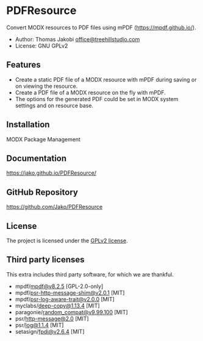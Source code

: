 # PDFResource

Convert MODX resources to PDF files using mPDF (https://mpdf.github.io/).

- Author: Thomas Jakobi <office@treehillstudio.com>
- License: GNU GPLv2

## Features

- Create a static PDF file of a MODX resource with mPDF during saving or on viewing the resource.
- Create a PDF file of a MODX resource on the fly with mPDF.
- The options for the generated PDF could be set in MODX system settings and on resource base.

## Installation

MODX Package Management

## Documentation

https://jako.github.io/PDFResource/

## GitHub Repository

https://github.com/Jako/PDFResource

## License

The project is licensed under the [GPLv2 license](https://github.com/Jako/PDFResource/blob/master/core/components/pdfresource/docs/license.md).

## Third party licenses

This extra includes third party software, for which we are thankful.

* mpdf/mpdf@v8.2.5 [GPL-2.0-only]
* mpdf/psr-http-message-shim@v2.0.1 [MIT]
* mpdf/psr-log-aware-trait@v2.0.0 [MIT]
* myclabs/deep-copy@1.13.4 [MIT]
* paragonie/random_compat@v9.99.100 [MIT]
* psr/http-message@2.0 [MIT]
* psr/log@1.1.4 [MIT]
* setasign/fpdi@v2.6.4 [MIT]